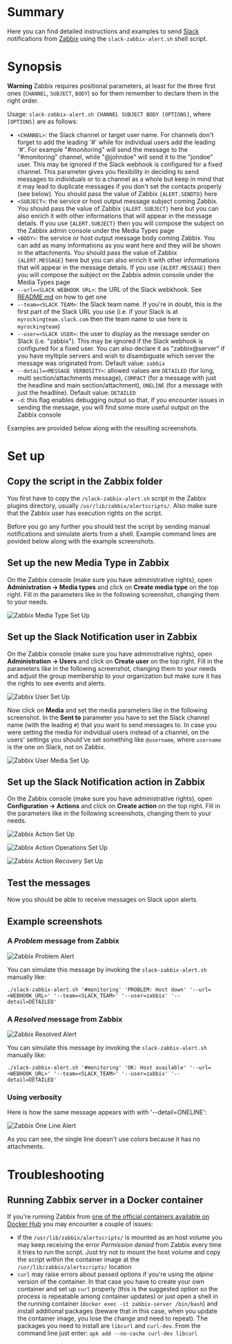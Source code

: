 # Summary
Here you can find detailed instructions and examples to send [Slack](https://slack.com/) notifications from [Zabbix](https://www.zabbix.com/) using the `slack-zabbix-alert.sh` shell script.

# Synopsis
**Warning** Zabbix requires positional parameters, at least for the three first ones (`CHANNEL`, `SUBJECT`, `BODY`) so for them remember to declare them in the right order.

Usage: `slack-zabbix-alert.sh CHANNEL SUBJECT BODY [OPTIONS]`, where `[OPTIONS]` are as follows:
* `<CHANNEL>`: the Slack channel or target user name. For channels don't forget to add the leading '#' while for individual users add the leading '#'. For example "#monitoring" will send the message to the "#monitoring" channel, while "@johndoe" will send it to the "jondoe" user. This may be ignored if the Slack webhook is configured for a fixed channel. This parameter gives you flexibility in deciding to send messages to individuals or to a channel as a whole but keep in mind that it may lead to duplicate messages if you don't set the contacts properly (see below). You should pass the value of Zabbix `{ALERT.SENDTO}` here
* `<SUBJECT>`: the service or host output message subject coming Zabbix. You should pass the value of Zabbix `{ALERT.SUBJECT}` here but you can also enrich it with other informations that will appear in the message details. If you use `{ALERT.SUBJECT}` then you will compose the subject on the Zabbix admin console under the Media Types page
* `<BODY>`: the service or host output message body coming Zabbix. You can add as many informations as you want here and they will be shown in the attachments. You should pass the value of Zabbix `{ALERT.MESSAGE}` here but you can also enrich it with other informations that will appear in the message details. If you use `{ALERT.MESSAGE}` then you will compose the subject on the Zabbix admin console under the Media Types page
* `--url=<SLACK WEBHOOK URL>`: the URL of the Slack webkhook. See [README.md](https://github.com/flelli/slack-integrations#set-up-the-slack-webhook) on how to get one
* `--team=<SLACK TEAM>`: the Slack team name. If you're in doubt, this is the first part of the Slack URL you use (i.e. if your Slack is at `myrockingteam.slack.com` then the team name to use here is `myrockingteam`)
* `--user=<SLACK USER>`: the user to display as the message sender on Slack (i.e. "zabbix"). This may be ignored if the Slack webhook is configured for a fixed user. You can also declare it as "zabbix@server" if you have myltiple servers and wish to disambiguate which server the message was originated from. Default value: `zabbix`
* `--detail=<MESSAGE VERBOSITY>`: allowed values are `DETAILED` (for long, multi section/attachments message), `COMPACT` (for a message with just the headline and main section/attachment), `ONELINE` (for a message with just the headline). Default value: `DETAILED`
* `-d`: this flag enables debugging output so that, if you encounter issues in sending the message, you will find some more useful output on the Zabbix console

Examples are provided below along with the resulting screenshots.

# Set up

## Copy the script in the Zabbix folder
You first have to copy the `/slack-zabbix-alert.sh` script in the Zabbix plugins directory, usually `/usr/lib/zabbix/alertscripts/`. Also make sure that the Zabbix user has execution rights on the script.

Before you go any further you should test the script by sending manual notifications and simulate alerts from a shell. Example command lines are povided below along with the example screenshots.

## Set up the new Media Type in Zabbix
On the Zabbix console (make sure you have administrative rights), open **Administration -> Media types** and click on **Create media type** on the top right. Fill in the parameters like in the following screenshot, changing them to your needs.

![Zabbix Media Type Set Up](screenshots/zabbix-setup-media-type.jpg)

## Set up the Slack Notification user in Zabbix
On the Zabbix console (make sure you have administrative rights), open **Administration -> Users** and click on **Create user** on the top right. Fill in the parameters like in the following screenshot, changing them to your needs and adjust the group membership to your organization but make sure it has the rights to see events and alerts.

![Zabbix User Set Up](screenshots/zabbix-setup-slack-user.jpg)

Now click on **Media** and set the media parameters like in the following screenshot. In the **Sent to** parameter you have to set the Slack channel name (with the leading `#`) that you want to send messages to. In case you were setting the media for individual users instead of a channel, on the users' settings you should've set something like `@username`, where `username` is the one on Slack, not on Zabbix.

![Zabbix User Media Set Up](screenshots/zabbix-setup-slack-user-media.jpg)

## Set up the Slack Notification action in Zabbix
On the Zabbix console (make sure you have administrative rights), open **Configuration -> Actions** and click on **Create action** on the top right. Fill in the parameters like in the following screenshots, changing them to your needs.

![Zabbix Action Set Up](screenshots/zabbix-setup-slack-action.jpg)

![Zabbix Action Operations Set Up](screenshots/zabbix-setup-slack-action-operations.jpg)

![Zabbix Action Recovery Set Up](screenshots/zabbix-setup-slack-action-recovery.jpg)

## Test the messages
Now you should be able to receive messages on Slack upon alerts.

## Example screenshots
### A *Problem* message from Zabbix
![Zabbix Problem Alert](screenshots/zabbix-problem-example.jpg)

You can simulate this message by invoking the `slack-zabbix-alert.sh` manually like:
```
./slack-zabbix-alert.sh '#monitoring' 'PROBLEM: Host down' '--url=<WEBHOOK_URL>' '--team=<SLACK_TEAM>' '--user=zabbix' '--detail=DETAILED'
```

### A *Resolved* message from Zabbix
![Zabbix Resolved Alert](screenshots/zabbix-resolved-example.jpg)

You can simulate this message by invoking the `slack-zabbix-alert.sh` manually like:
```
./slack-zabbix-alert.sh '#monitoring' 'OK: Host available' '--url=<WEBHOOK_URL>' '--team=<SLACK_TEAM>' '--user=zabbix' '--detail=DETAILED'
```

### Using verbosity
Here is how the same message appears with with '--detail=ONELINE':

![Zabbix One Line Alert](screenshots/zabbix-verbosity-oneline-example.jpg)

As you can see, the single line doesn't use colors because it has no attachments.

# Troubleshooting
## Running Zabbix server in a Docker container
If you're running Zabbix from [one of the official containers available on Docker Hub](https://hub.docker.com/u/zabbix/) you may encounter a couple of issues:
* if the `/usr/lib/zabbix/alertscripts/` is mounted as an host volume you may keep receiving the error *Permission denied* from Zabbix every time it tries to run the script. Just try not to mount the host volume and copy the script within the container image at the `/usr/lib/zabbix/alertscripts/` location
* `curl` may raise errors about passed options if you're using the *alpine* version of the container. In that case you have to create your own container and set up `curl` properly (this is the suggested option so the process is repeatable among container updates) or just open a shell in the running container (`docker exec -it zabbix-server /bin/bash`) and install additional packages (beware that in this case, when you update the container image, you lose the change and need to repeat). The packages you need to install are `libcurl` and `curl-dev`. From the command line just enter: `apk add --no-cache curl-dev libcurl`
